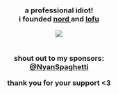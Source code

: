 <h3 align="center">
  a professional idiot!
  <br />
  i founded 
  <a href="https://github.com/nord-studio">
    nord
  </a>
  and
  <a href="https://github.com/lofustudio">
    lofu
  </a>
</h3>
<p align="center">
  <img src="https://skillicons.dev/icons?i=ts,js,html,css,prisma,react,next,md,remix,tailwind,tauri" />
</p>
<h1 />
<h3 align="center">
  shout out to my sponsors: <br />
  <a href="https://github.com/NyanSpaghetti">
    @NyanSpaghetti
  </a>

   thank you for your support <3
</h3>

